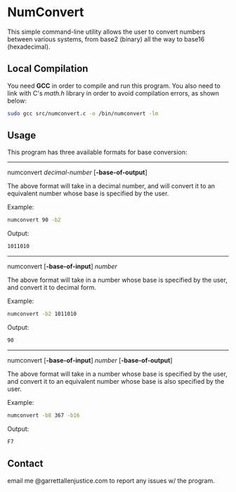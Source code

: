 # NumConvert
This simple command-line utility allows the user to convert
numbers between various systems, from base2 (binary) all
the way to base16 (hexadecimal).

## Local Compilation
You need **GCC** in order to compile and run this program.
You also need to link with C's *math.h* library in order to
avoid compilation errors, as shown below:
```sh
sudo gcc src/numconvert.c -o /bin/numconvert -lm
```

## Usage
This program has three available formats for base conversion:

---
numconvert  *decimal-number*  [**-base-of-output**]

The above format will take in a decimal number, and will
convert it to an equivalent number whose base is specified by
the user.

Example:
```sh
numconvert 90 -b2
```
Output:
```sh
1011010
```

---
numconvert  [**-base-of-input**]  *number*

The above format will take in a number whose base is
specified by the user, and convert it to decimal form.

Example:
```sh
numconvert -b2 1011010
```
Output:
```sh
90
```

---
numconvert  [**-base-of-input**]  *number*  [**-base-of-output**]

The above format will take in a number whose base is
specified by the user, and convert it to an equivalent number
whose base is also specified by the user.

Example:
```sh
numconvert -b8 367 -b16
```
Output:
```sh
F7
```

## Contact
email me @garrettallenjustice.com to report any issues w/ the
program.
